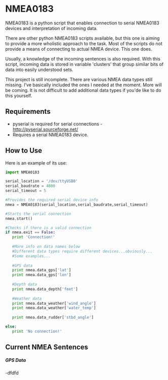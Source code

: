 NMEA0183
========

NMEA0183 is a python script that enables connection to serial NMEA0183 devices and interpretation of incoming data.

There are other python NMEA0183 scripts available, but this one is aiming to provide a more wholistic approach to the task. Most of the scripts do not provide a means of connecting to actual NMEA device. This one does. 

Usually, a knowledge of the incoming sentences is also required. With this script, incoming data is stored in variable 'clusters' that group similar bits of data into easily understood sets.

This project is still incomplete. There are various NMEA data types still missing. I've basically included the ones I needed at the moment. More will be coming. It is not difficult to add additional data types if you'de like to do this yourself.

Requirements
------------

- pyserial is required for serial connections - http://pyserial.sourceforge.net/
- Requires a serial NMEA0183 device.


How to Use
----------

Here is an example of its use:
 
 ```python
import NMEA0183

serial_location = '/dev/ttyUSB0'
serial_baudrate = 4800
serial_timeout = 5

#Provides the required serial device info
nmea = NMEA0183(serial_location,serial_baudrate,serial_timeout)

#Starts the serial connection
nmea.start()

#Checks if there is a valid connection
if nmea.exit == False:
	print 'Connection!'
	
	#More info on data names below
	#Different data types require different devices...obviously...
	#Some examples...
	
	#GPS data
	print nmea.data_gps['lat']
	print nmea.data_gps['lon']
	
	#Depth data
	print nmea.data_depth['feet']
	
	#Weather data
	print nmea.data_weather['wind_angle']
	print nmea.data_weather['water_temp']
	
	print nmea.data_rudder['stbd_angle']

else:
	print 'No connection!'

 ```

Current NMEA Sentences
----------------------

##### GPS Data
-dfdfd 

